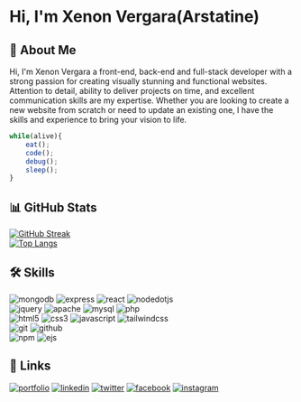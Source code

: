 # Hi, I'm Xenon Vergara(Arstatine)

## 🚀 About Me
Hi, I'm Xenon Vergara a front-end, back-end and full-stack developer with a strong passion for creating visually stunning and functional websites. Attention to detail, ability to deliver projects on time, and excellent communication skills are my expertise. Whether you are looking to create a new website from scratch or need to update an existing one, I have the skills and experience to bring your vision to life.

```javascript
while(alive){
    eat();
    code();
    debug();
    sleep();
}
```

## 📊 GitHub Stats
[![GitHub Streak](http://github-readme-streak-stats.herokuapp.com?user=Arstatine&theme=dark&background=000000)](https://git.io/streak-stats)
<br>
[![Top Langs](https://github-readme-stats.vercel.app/api/top-langs/?username=Arstatine&layout=compact&theme=vision-friendly-dark)](https://github.com/anuraghazra/github-readme-stats)

## 🛠 Skills
![mongodb](https://img.shields.io/badge/mongodb-47A248?style=for-the-badge&logo=mongodb&logoColor=white)
![express](https://img.shields.io/badge/express-000000?style=for-the-badge&logo=express&logoColor=white)
![react](https://img.shields.io/badge/react-61DAFB?style=for-the-badge&logo=react&logoColor=black)
![nodedotjs](https://img.shields.io/badge/node-339933?style=for-the-badge&logo=nodedotjs&logoColor=white)
<br/>
![jquery](https://img.shields.io/badge/jquery-0769AD?style=for-the-badge&logo=jquery&logoColor=white)
![apache](https://img.shields.io/badge/apache-D22128?style=for-the-badge&logo=apache&logoColor=white)
![mysql](https://img.shields.io/badge/mysql-4479A1?style=for-the-badge&logo=mysql&logoColor=white)
![php](https://img.shields.io/badge/php-777BB4?style=for-the-badge&logo=php&logoColor=white)
<br/>
![html5](https://img.shields.io/badge/html5-E34F26?style=for-the-badge&logo=html5&logoColor=white)
![css3](https://img.shields.io/badge/css3-1572B6?style=for-the-badge&logo=css3&logoColor=white)
![javascript](https://img.shields.io/badge/javascript-F7DF1E?style=for-the-badge&logo=javascript&logoColor=black)
![tailwindcss](https://img.shields.io/badge/tailwindcss-06B6D4?style=for-the-badge&logo=tailwindcss&logoColor=white)
<br/>
![git](https://img.shields.io/badge/git-F05032?style=for-the-badge&logo=git&logoColor=white)
![github](https://img.shields.io/badge/github-181717?style=for-the-badge&logo=github&logoColor=white)
<br/>
![npm](https://img.shields.io/badge/npm-CB3837?style=for-the-badge&logo=npm&logoColor=white)
![ejs](https://img.shields.io/badge/ejs-B4CA65?style=for-the-badge&logo=ejs&logoColor=black)

## 🔗 Links
[![portfolio](https://img.shields.io/badge/my_portfolio-000?style=for-the-badge&logo=ko-fi&logoColor=white)](https://arstatine.github.io)
[![linkedin](https://img.shields.io/badge/linkedin-0A66C2?style=for-the-badge&logo=linkedin&logoColor=white)](https://www.linkedin.com/in/xenon-vergara-8b66391b9/)
[![twitter](https://img.shields.io/badge/twitter-1DA1F2?style=for-the-badge&logo=twitter&logoColor=white)](https://twitter.com/Arstatinee)
[![facebook](https://img.shields.io/badge/facebook-0866FF?style=for-the-badge&logo=facebook&logoColor=white)](https://www.facebook.com/xenon.vergara.2201)
[![instagram](https://img.shields.io/badge/instagram-E4405F?style=for-the-badge&logo=instagram&logoColor=white)](https://www.facebook.com/xenon.vergara.2201)
